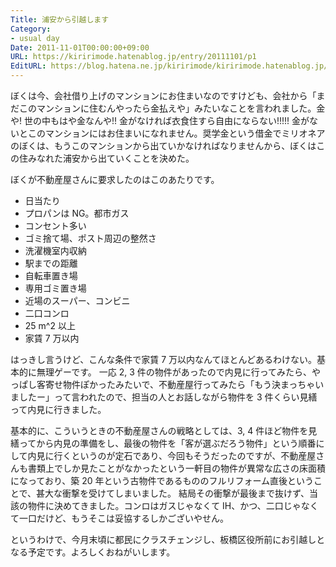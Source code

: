 ```yaml
---
Title: 浦安から引越します
Category:
- usual day
Date: 2011-11-01T00:00:00+09:00
URL: https://kiririmode.hatenablog.jp/entry/20111101/p1
EditURL: https://blog.hatena.ne.jp/kiririmode/kiririmode.hatenablog.jp/atom/entry/8454420450078210816
---
```



ぼくは今、会社借り上げのマンションにお住まいなのですけども、会社から「まだこのマンションに住むんやったら金払えや」みたいなことを言われました。金や! 世の中もはや金なんや!! 金がなければ衣食住すら自由にならない!!!!!
金がないとこのマンションにはお住まいになれません。奨学金という借金でミリオネアのぼくは、もうこのマンションから出ていかなければなりませんから、ぼくはこの住みなれた浦安から出ていくことを決めた。

ぼくが不動産屋さんに要求したのはこのあたりです。
- 日当たり
- プロパンは NG。都市ガス
- コンセント多い
- ゴミ捨て場、ポスト周辺の整然さ
- 洗濯機室内収納
- 駅までの距離
- 自転車置き場
- 専用ゴミ置き場
- 近場のスーパー、コンビニ
- 二口コンロ
- 25 m^2 以上
- 家賃 7 万以内

はっきし言うけど、こんな条件で家賃 7 万以内なんてほとんどあるわけない。基本的に無理ゲーです。
一応 2, 3 件の物件があったので内見に行ってみたら、やっぱし客寄せ物件ぽかったみたいで、不動産屋行ってみたら「もう決まっちゃいましたー」って言われたので、担当の人とお話しながら物件を 3 件くらい見繕って内見に行きました。

基本的に、こういうときの不動産屋さんの戦略としては、3, 4 件ほど物件を見繕ってから内見の準備をし、最後の物件を「客が選ぶだろう物件」という順番にして内見に行くというのが定石であり、今回もそうだったのですが、不動産屋さんも書類上でしか見たことがなかったという一軒目の物件が異常な広さの床面積になっており、築 20 年という古物件であるもののフルリフォーム直後ということで、甚大な衝撃を受けてしまいました。
結局その衝撃が最後まで抜けず、当該の物件に決めてきました。コンロはガスじゃなくて IH、かつ、二口じゃなくて一口だけど、もうそこは妥協するしかございやせん。

というわけで、今月末頃に都民にクラスチェンジし、板橋区役所前にお引越しとなる予定です。よろしくおねがいします。
